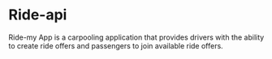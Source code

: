 # Ride-api
Ride-my App is a carpooling application that provides drivers with the ability to create ride offers and passengers  to join available ride offers.
